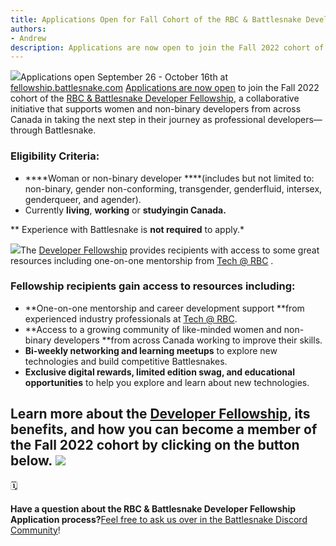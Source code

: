 ```yaml
---
title: Applications Open for Fall Cohort of the RBC & Battlesnake Developer Fellowship!
authors:
- Andrew
description: Applications are now open to join the Fall 2022 cohort of the RBC & Battlesnake Developer Fellowship, a collaborative initiative that supports women and non-binary developers from across Canada in taking the next step in their journey as a professional developer—through Battlesnake.
---
```


[![](./img/_RBCFellowshipBanner2022_FALL_-HomePageBanner-Apply-Now.png)](https://fellowship.battlesnake.com)Applications open September 26 - October 16th at [fellowship.battlesnake.com](https://fellowship.battlesnake.com)
[Applications are now open](https://fellowship.battlesnake.com) to join the Fall 2022 cohort of the [RBC & Battlesnake Developer Fellowship](https://fellowship.battlesnake.com), a collaborative initiative that supports women and non-binary developers from across Canada in taking the next step in their journey as professional developers—through Battlesnake.

### Eligibility Criteria:

- ****Woman or non-binary developer ****(includes but not limited to: non-binary, gender non-conforming, transgender, genderfluid, intersex, genderqueer, and agender).
- Currently **living**, **working** or **studying******in Canada.****

** Experience with Battlesnake is ******not required****** to apply.*

[![](./img/631bbdbd42caf44987b9acac__RBCFellowshipBanner2022_FALL_-HomePageBannerFellowship-Resources.png)](https://fellowship.battlesnake.com)The [Developer Fellowship](https://fellowship.battlesnake.com) provides recipients with access to some great resources including one-on-one mentorship from [Tech @ RBC](https://play.battlesnake.com/partner/rbc/) .
### Fellowship recipients gain access to resources including:

- **One-on-one mentorship and career development support **from experienced industry professionals at [Tech @ RBC](https://play.battlesnake.com/partner/rbc/).
- **Access to a growing community of like-minded women and non-binary developers **from across Canada working to improve their skills.
- **Bi-weekly networking and learning meetups** to explore new technologies and build competitive Battlesnakes.
- **Exclusive digital rewards, limited edition swag, and educational opportunities** to help you explore and learn about new technologies.

Learn more about the [Developer Fellowship](https://fellowship.battlesnake.com), its benefits, and how you can become a member of the Fall 2022 cohort by clicking on the button below.
[![](./img/_RBCFellowshipBanner2022_FALL_-HomePageBanner.png)](https://fellowship.battlesnake.com)
---

🗓️

**Have a question about the RBC & Battlesnake Developer Fellowship Application process?**[Feel free to ask us over in the Battlesnake Discord Community](https://discord.com/channels/689979228841836632/1023992397824282725 )!
